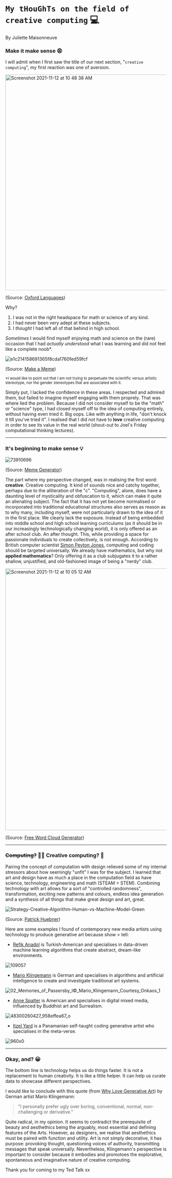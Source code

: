 # `My tHouGhTs on the field of creative computing` 💻

By Juliette Maisonneuve

### Make it make sense 😩

I will admit when I first saw the title of our next section, "`creative computing`", my first reaction was one of aversion. 

<img width="674" alt="Screenshot 2021-11-12 at 10 48 38 AM" src="https://user-images.githubusercontent.com/93985229/141455022-6528bdda-125c-41e4-863f-c417547c758f.png">

(Source: [Oxford Languages](https://www.google.com/search?q=aversion+define&oq=aversion+define&aqs=chrome.0.69i59j0i22i30l9.2980j0j9&sourceid=chrome&ie=UTF-8))

Why?

1. I was not in the right headspace for math or science of any kind. 
2. I had never been very adept at these subjects.
3. I *thought* I had left all of that behind in high school. 

*Sometimes* I would find myself enjoying math and science on the (rare) occasion that I had *actually understood* what I was learning and did not feel like a complete noob\*.

![e1c214158691365f8cda1760fed59fcf](https://user-images.githubusercontent.com/93985229/141436845-8b0ecfdb-350e-41f4-9325-715536ceb139.jpg)

(Source: [Make a Meme](https://makeameme.org/meme/not-sure-if-5ba881))

<sub>\*I would like to point out that I am not trying to perpetuate the scientific versus artistic stereotype, nor the gender stereotypes that are associated with it.<sub> 

Simply put, I lacked the confidence in these areas. I respected and admired them, but failed to imagine myself engaging with them proprely. That was where lied the problem. Because I did not consider myself to be the "math" or "science" type, I had closed myself off to the idea of computing entirely, without having even tried it. Big oops. Like with anything in life, "don't knock it till you've tried it". I realised that I did not have to **love** creative computing in order to see its value in the real world (shout-out to Joel's Friday computational thinking lectures).
  
*****************************************************
  
### It's beginning to make sense 💡
  
![73910696](https://user-images.githubusercontent.com/93985229/141462959-03217879-90ca-4e19-9918-8715bc46755a.jpg)

(Source: [Meme Generator](https://memegenerator.net/instance/73910696/a-whole-new-world-a-whole-new-world)) 
  
The part where my perspective changed, was in realising the first word: **creative**. Creative computing. It kind of sounds nice and catchy together, perhaps due to the alliteration of the "c". "Computing", alone, does have a daunting level of mysticality and obfuscation to it, which can make it quite an alienating subject. The fact that it has not yet become normalised or incorporated into traditional educational structures also serves as reason as to why many, including myself, were not particularly drawn to the idea of it in the first place. We clearly lack the exposure. Instead of being embedded into middle school and high school learning curriculums (as it should be in our increasingly technologically changing world), it is only offered as an after school club. An after thought. This, while providing a space for passionate individuals to create collectively, is not enough. According to British computer scientist [Simon Peyton Jones](https://www.youtube.com/watch?v=Ia55clAtdMs), computing and coding should be targeted universally. We already have mathematics, but why not **applied mathematics**? Only offering it as a club subjugates it to a rather shallow, unjustified, and old-fashioned image of being a "nerdy" club. 

<img width="818" alt="Screenshot 2021-11-12 at 10 05 12 AM" src="https://user-images.githubusercontent.com/93985229/141449246-ceea9b1d-2d55-419a-b5f5-ade5bd910089.png">

(Source: [Free Word Cloud Generator](https://www.freewordcloudgenerator.com/))
  
*****************************************************
  
### ~~Computing?~~ 🙅‍♀️ Creative computing? 🤰
Pairing the concept of computation with design relieved some of my internal stressors about how seemingly "unfit" I was for the subject. I learned that art and design have as much a place in the computation field as have science, technology, engineering and math (STEAM > STEM). Combining technology with art allows for a sort of "controlled randomness", transformation, exciting new patterns and colours, endless idea generation and a synthesis of all things that make great design and art, great.

![Strategy-Creative-Algorithm-Human-vs-Machine-Model-Green](https://user-images.githubusercontent.com/93985229/141434176-c9ed9a3c-fa1b-41b4-9f26-932f6b2d71cd.png)
  
(Source: [Patrick Huebner](https://www.patrik-huebner.com/method))

Here are some examples I found of contemporary new media artists using technology to produce generative art because show > tell:
  
* [Refik Anadol](https://www.youtube.com/watch?v=I-EIVlHvHRM) is Turkish-American and specialises in data-driven machine learning algorithms that create abstract, dream-like environments.

![109057](https://user-images.githubusercontent.com/93985229/141463650-5fad8cf7-4c0d-4551-9601-6ef5416362b2.jpg)
  
* [Mario Klingemann](https://quasimondo.com/) is German and specialises in algorithms and artificial intelligence to create and investigate traditional art systems. 

![02_Memories_of_Passersby_I©_Mario_Klingemann_Courtesy_Onkaos_1](https://user-images.githubusercontent.com/93985229/141464610-70fb98a0-12c0-43b0-b102-272979d72df3.jpg)
  
* [Anne Spalter](https://superrare.com/aspalter7) is American and specialises in digital mixed media, influenced by Buddhist art and Surrealism. 
 
![48300260427_958effea67_o](https://user-images.githubusercontent.com/93985229/141469663-11dfed81-c08a-412d-9ed5-cc563ef197dc.jpg)
  
* [Itzel Yard](https://foundation.app/@ixshells) is a Panamanian self-taught coding generative artist who specialises in the meta-verse. 
 
![960x0](https://user-images.githubusercontent.com/93985229/141470455-856363e7-540c-43fb-bf69-b15fcf7db41e.jpg)

*****************************************************
  
### Okay, and? 😀
  
The bottom line is technology helps us do things faster. It is not a replacement to human creativity. It is like a little helper. It can help us curate data to showcase different perspectives. 

I would like to conclude with this quote (from [Why Love Generative Art](https://www.artnome.com/news/2018/8/8/why-love-generative-art)) by German artist Mario Klingemann: 
  
>"I personally prefer ugly over boring, conventional, normal, non-challenging or derivative."

Quite radical, in my opinion. It seems to contradict the prerequisite of beauty and aesthethics being the arguably, most essential and defining features of the Arts. However, as designers, we realise that aesthethics must be paired with function and utility. Art is not simply decorative, it has purpose: provoking thought, questioning voices of authority, transmitting messages that speak universally. Nevertheless, Klingemann's perspective is important to consider because it embodies and promotoes the explorative, spontaneous and imaginative nature of creative computing. 
  
Thank you for coming to my Ted Talk xx
